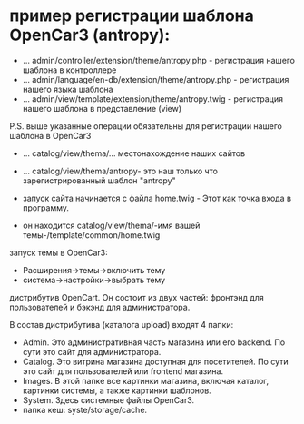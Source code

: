 # пример регистрации шаблона OpenCar3 (antropy):

- ... admin/controller/extension/theme/antropy.php - регистрация нашего шаблона в контроллере
- ... admin/language/en-db/extension/theme/antropy.php - регистрация нашего языка шаблона
- ... admin/view/template/extension/theme/antropy.twig - регистрация нашего шаблона в представление (view)

P.S. выше указанные операции обязательны для регистрации нашего шаблона в OpenCar3

- ... catalog/view/thema/...  местонахождение наших сайтов 
- ... catalog/view/thema/antropy- это наш только что зарегистрированный шаблон "antropy"

- запуск сайта начинается с файла home.twig - Этот как точка входа в программу.
- он находится catalog/view/thema/-имя вашей темы-/template/common/home.twig

запуск темы в OpenCar3:
- Расширения->темы->включить тему 
- система->настройки->выбрать тему 

дистрибутив OpenCart. Он состоит из двух частей: фронтэнд для пользователей и бэкэнд для администратора. 

В состав дистрибутива (каталога upload) входят 4 папки:
- Admin. Это административная часть магазина или его backend. По сути это сайт для администратора.
- Catalog. Это витрина магазина доступная для посетителей. По сути это сайт для пользователей или frontend магазина.
- Images. В этой папке все картинки магазина, включая каталог, картинки системы, а также картинки шаблонов. 
- System. Здесь системные файлы OpenCar3. 
- папка кеш: syste/storage/cache.


